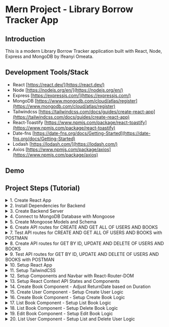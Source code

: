 # Mern Project - Library Borrow Tracker App

## Introduction

This is a modern Library Borrow Tracker application built with React, Node, Express and MongoDB by Ifeanyi Omeata.

## Development Tools/Stack

- React [https://react.dev/](https://react.dev/)
- Node [https://nodejs.org/en/](https://nodejs.org/en/)
- Express [https://expressjs.com/](https://expressjs.com/)
- MongoDB [https://www.mongodb.com/cloud/atlas/register](https://www.mongodb.com/cloud/atlas/register)
- Tailwindcss [https://tailwindcss.com/docs/guides/create-react-app](https://tailwindcss.com/docs/guides/create-react-app)
- React-Toastify [https://www.npmjs.com/package/react-toastify](https://www.npmjs.com/package/react-toastify)
- Date-fns [https://date-fns.org/docs/Getting-Started](https://date-fns.org/docs/Getting-Started)
- Lodash [https://lodash.com/](https://lodash.com/)
- Axios [https://www.npmjs.com/package/axios](https://www.npmjs.com/package/axios)

## Demo

## Project Steps (Tutorial)

<details>
<summary>1. Create React App</summary>

# Create React App

### [https://github.com/omeatai/mern-library-tracker/commit/b450864d806dd7394e99b0068e7fa13dc7801c6e](https://github.com/omeatai/mern-library-tracker/commit/b450864d806dd7394e99b0068e7fa13dc7801c6e)

```x
yarn create react-app .
```

<img width="1101" alt="image" src="https://github.com/omeatai/mern-project-library-tracker/assets/32337103/9d3685f6-d603-4151-8fb8-ab0bdf70dbb5">

# #End</details>

<details>
<summary>2. Install Dependencies for Backend </summary>

# Install Dependencies for Backend

### [https://github.com/omeatai/mern-project-library-tracker/commit/2d613a6a2ab200f6481cdc7af8e3a6532264557a](https://github.com/omeatai/mern-project-library-tracker/commit/2d613a6a2ab200f6481cdc7af8e3a6532264557a)

# Create Backend Folder

```x
mkdir backend
cd backend
```

# Intialise npm

```x
npm init -y
```

# Install Dependencies for backend (Express, Mongoose, Cross-Origin-Resource-Sharing and DotENV)

```x
npm install express mongoose cors dotenv
yarn add express mongoose cors dotenv
```

# Install Nodemon

```x
sudo npm install -g nodemon
```

<img width="1101" alt="image" src="https://github.com/omeatai/mern-project-library-tracker/assets/32337103/bc7e1c78-d24d-45fe-ac5c-129414028c6c">
<img width="1101" alt="image" src="https://github.com/omeatai/mern-project-library-tracker/assets/32337103/a5cf7b43-8f8a-41d6-8ec6-4b83224c6c6f">

# #End</details>

<details>
<summary>3. Create Backend Server </summary>

# Create Backend Server

### [https://github.com/omeatai/mern-project-library-tracker/commit/3a9652e5f33d3e4e129692bbadc9d50888a86b5c](https://github.com/omeatai/mern-project-library-tracker/commit/3a9652e5f33d3e4e129692bbadc9d50888a86b5c)

# Start Server

```x
cd backend
nodemon server.js
```

<img width="1024" alt="image" src="https://github.com/omeatai/mern-project-library-tracker/assets/32337103/a5f3af93-3a79-444b-b957-c7e9ea337a88">
<img width="1024" alt="image" src="https://github.com/omeatai/mern-project-library-tracker/assets/32337103/ed4c30ee-e6db-4550-9c3f-a0008a5d627f">

# #End</details>

<details>
<summary>4. Connect to MongoDB Database with Mongoose </summary>

# Connect to MongoDB Database with Mongoose

### [https://github.com/omeatai/mern-project-library-tracker/commit/d7a5b66d79d926cf26bffd72e2f62a55d78888a7](https://github.com/omeatai/mern-project-library-tracker/commit/d7a5b66d79d926cf26bffd72e2f62a55d78888a7)

<img width="1187" alt="image" src="https://github.com/omeatai/mern-project-library-tracker/assets/32337103/d7b1562f-31a9-4d12-8565-f29e4e18a19f">
<img width="1187" alt="image" src="https://github.com/omeatai/mern-project-library-tracker/assets/32337103/de394043-4a5a-4b86-a701-f5b8d0194b05">
<img width="1187" alt="image" src="https://github.com/omeatai/mern-project-library-tracker/assets/32337103/b3e4a538-9a26-42f7-85ec-40989d82b29f">
<img width="1024" alt="image" src="https://github.com/omeatai/mern-project-library-tracker/assets/32337103/021a0f83-a529-43a1-ba7b-655e6cc72d7a">
<img width="1024" alt="Screenshot 2023-11-13 at 7 32 33 AM" src="https://github.com/omeatai/mern-project-library-tracker/assets/32337103/c7dbddd8-4152-4d7a-859d-92fa7fe1364f">
<img width="1024" alt="image" src="https://github.com/omeatai/mern-project-library-tracker/assets/32337103/37a2052d-be9d-4589-8ce4-27408ab6cd5a">

# #End</details>

<details>
<summary>5. Create Mongoose Models and Schema </summary>

# Create Mongoose Models and Schema

### [https://github.com/omeatai/mern-project-library-tracker/commit/c30a97574a110c9936e635700fe85c322645bdd4](https://github.com/omeatai/mern-project-library-tracker/commit/c30a97574a110c9936e635700fe85c322645bdd4)

<img width="1024" alt="image" src="https://github.com/omeatai/mern-project-library-tracker/assets/32337103/5767d9f9-49bb-499a-9f69-64d654f265aa">
<img width="1024" alt="image" src="https://github.com/omeatai/mern-project-library-tracker/assets/32337103/01a994c2-dcee-43be-81bf-46ea28cb35d7">
<img width="1024" alt="image" src="https://github.com/omeatai/mern-project-library-tracker/assets/32337103/cb1729f1-9559-4011-9b49-826daefc4270">

# #End</details>

<details>
<summary>6. Create API routes for CREATE AND GET ALL OF USERS AND BOOKS </summary>

# Create API routes for CREATE AND GET ALL OF USERS AND BOOKS

### [https://github.com/omeatai/mern-project-library-tracker/commit/8c1a951d99bddcc22a11e1fa1aa6027af676fa62](https://github.com/omeatai/mern-project-library-tracker/commit/8c1a951d99bddcc22a11e1fa1aa6027af676fa62)

<img width="1024" alt="image" src="https://github.com/omeatai/mern-project-library-tracker/assets/32337103/979ada54-e519-48d7-97b8-0cd3aaf145dd">
<img width="1024" alt="image" src="https://github.com/omeatai/mern-project-library-tracker/assets/32337103/10661982-1ccb-4523-b682-6b977bc0d269">
<img width="1024" alt="image" src="https://github.com/omeatai/mern-project-library-tracker/assets/32337103/87c41391-e563-42df-9be2-daed098266fe">
<img width="1024" alt="image" src="https://github.com/omeatai/mern-project-library-tracker/assets/32337103/4354266e-c12c-479b-8de5-545e035644f5">
<img width="1024" alt="image" src="https://github.com/omeatai/mern-project-library-tracker/assets/32337103/a3f1c470-b518-47a0-883c-9c5de7324f81">

# #End</details>

<details>
<summary>7. Test API routes for CREATE AND GET ALL OF USERS AND BOOKS with POSTMAN</summary>

# Test API routes for CREATE AND GET ALL OF USERS AND BOOKS with POSTMAN

# POST/CREATE USER 

<img width="1360" alt="image" src="https://github.com/omeatai/mern-project-library-tracker/assets/32337103/e42d5e66-368c-4c70-be94-fc20ddaf5280">

# GET ALL USERS

<img width="1360" alt="image" src="https://github.com/omeatai/mern-project-library-tracker/assets/32337103/1715c083-dbe1-4dda-9150-4d9ded83a191">

# POST/CREATE BOOK

<img width="1302" alt="image" src="https://github.com/omeatai/mern-project-library-tracker/assets/32337103/151175f6-a417-4547-ac91-bbeb18867af7">

# GET ALL BOOKS

<img width="1302" alt="image" src="https://github.com/omeatai/mern-project-library-tracker/assets/32337103/3d6b9d0d-c627-487d-b336-6e75d32d10de">

# ATLAS MONGODB

<img width="1187" alt="image" src="https://github.com/omeatai/mern-project-library-tracker/assets/32337103/2b531e9f-9e2a-48db-872f-bb9cf357e5e5">

<img width="1186" alt="image" src="https://github.com/omeatai/mern-project-library-tracker/assets/32337103/5ebe7293-9508-4ee8-bc50-dc2cbc96e4fa">

# #End</details>

<details>
<summary>8. Create API routes for GET BY ID, UPDATE AND DELETE OF USERS AND BOOKS</summary>

# Create API routes for GET BY ID, UPDATE AND DELETE OF USERS AND BOOKS

### [https://github.com/omeatai/mern-project-library-tracker/commit/a247c390a14276a719bf46eea43c177d12daa4f8](https://github.com/omeatai/mern-project-library-tracker/commit/a247c390a14276a719bf46eea43c177d12daa4f8)

<img width="1024" alt="image" src="https://github.com/omeatai/mern-project-library-tracker/assets/32337103/17c5f437-b47b-4402-9da9-e1a398433d5a">

<img width="1024" alt="image" src="https://github.com/omeatai/mern-project-library-tracker/assets/32337103/2472e9d0-50bc-4d6b-87a0-de92a86c18fb">

<img width="1024" alt="image" src="https://github.com/omeatai/mern-project-library-tracker/assets/32337103/648e90e3-4080-49e0-a3fa-87f16d6721c4">

# #End</details>

<details>
<summary>9. Test API routes for GET BY ID, UPDATE AND DELETE OF USERS AND BOOKS with POSTMAN</summary>

# Test API routes for GET BY ID, UPDATE AND DELETE OF USERS AND BOOKS with POSTMAN

# GET BY ID USER 

<img width="1302" alt="image" src="https://github.com/omeatai/mern-project-library-tracker/assets/32337103/14e8fa5c-0741-4d2b-ab2f-495d2105501f">

# UPDATE USER 

<img width="1302" alt="image" src="https://github.com/omeatai/mern-project-library-tracker/assets/32337103/025017bd-3111-4920-b728-b31985daee6f">

# DELETE USER 

<img width="1302" alt="image" src="https://github.com/omeatai/mern-project-library-tracker/assets/32337103/933d9ebb-cac5-4c83-8651-cba92e7c92c4">

# GET BY ID BOOK

<img width="1302" alt="image" src="https://github.com/omeatai/mern-project-library-tracker/assets/32337103/f89fb4c6-b1d3-4689-b340-36bd0dd47f82">

# UPDATE BOOK

<img width="1302" alt="image" src="https://github.com/omeatai/mern-project-library-tracker/assets/32337103/ac103251-6b68-4800-b389-83c03c01f1b3">

# DELETE BOOK

<img width="1302" alt="image" src="https://github.com/omeatai/mern-project-library-tracker/assets/32337103/baae7f10-cbf9-4bd1-83ec-01852903334a">

# ATLAS MONGODB

<img width="1185" alt="image" src="https://github.com/omeatai/mern-project-library-tracker/assets/32337103/188aa66a-e1a6-4026-89c8-eb4e1d51bed2">

# #End</details>

<details>
<summary>10. Setup React App </summary>

# Setup React App

### [https://github.com/omeatai/mern-project-library-tracker/commit/310176864c6713656cda468b99316b41fecf6ef9](https://github.com/omeatai/mern-project-library-tracker/commit/310176864c6713656cda468b99316b41fecf6ef9)

# Start React App

```x
npm run start
```

<img width="1019" alt="image" src="https://github.com/omeatai/mern-project-library-tracker/assets/32337103/ed214662-6b58-4f43-8c98-7875bdf5e118">
<img width="1019" alt="image" src="https://github.com/omeatai/mern-project-library-tracker/assets/32337103/8325106c-c191-4263-b864-93837cd72196">
<img width="1019" alt="image" src="https://github.com/omeatai/mern-project-library-tracker/assets/32337103/3367703b-736b-4bb4-aef6-3f29ed5207f7">
<img width="1019" alt="image" src="https://github.com/omeatai/mern-project-library-tracker/assets/32337103/d23c5ff7-68d5-4678-bb80-50c75b163988">
<img width="1270" alt="image" src="https://github.com/omeatai/mern-project-library-tracker/assets/32337103/7ccd46da-1790-4506-8d5c-072c41f5a98b">

# #End</details>

<details>
<summary>11. Setup TailwindCSS </summary>

# Setup TailwindCSS

### [https://github.com/omeatai/mern-project-library-tracker/commit/f380fa1b83a6a2dacdc1149e779a31c625a50129](https://github.com/omeatai/mern-project-library-tracker/commit/f380fa1b83a6a2dacdc1149e779a31c625a50129)

# To Install Bootstrap

```x
npm install bootstrap
```

```x
import "bootstrap/dist/css/bootstrap.min.css"
```

# To install TailwindCSS

```x
npm install -D tailwindcss
npx tailwindcss init
```

# tailwind.config.js

```js
/** @type {import('tailwindcss').Config} */
module.exports = {
  content: [
    "./src/**/*.{js,jsx,ts,tsx}",
  ],
  theme: {
    extend: {},
  },
  plugins: [],
}
```

# index.css

```css
@tailwind base;
@tailwind components;
@tailwind utilities;
```

# Run React App

```x
npm run start
```

<img width="1271" alt="image" src="https://github.com/omeatai/mern-project-library-tracker/assets/32337103/7e115d66-38f5-48f8-94f3-62af846e1303">
<img width="1025" alt="image" src="https://github.com/omeatai/mern-project-library-tracker/assets/32337103/5c44c611-ada7-4cd0-bc50-8994a653619c">
<img width="1025" alt="image" src="https://github.com/omeatai/mern-project-library-tracker/assets/32337103/dd352271-c8c4-4485-91a8-4feebe353930">
<img width="1025" alt="image" src="https://github.com/omeatai/mern-project-library-tracker/assets/32337103/aa7da5bd-0048-4778-8b20-fd0a9a056a88">
<img width="1025" alt="image" src="https://github.com/omeatai/mern-project-library-tracker/assets/32337103/23fa87d0-32ce-4c34-a644-b3498f22a9ff">
<img width="1272" alt="image" src="https://github.com/omeatai/mern-project-library-tracker/assets/32337103/5b93f13d-fe2a-4de2-b44f-3cd8adb6965a">

# #End</details>

<details>
<summary>12. Setup Components and Navbar with React-Router-DOM </summary>

# Setup Components and Navbar with React-Router-DOM

### [https://github.com/omeatai/mern-project-library-tracker/commit/dfc1332121c455368d85edc05944de0fa90a8fb5](https://github.com/omeatai/mern-project-library-tracker/commit/dfc1332121c455368d85edc05944de0fa90a8fb5)

# Install React-Router-DOM

```x
npm install react-router-dom
```

# Install React Headless UI 

```x
npm install @headlessui/react
```

<img width="1027" alt="image" src="https://github.com/omeatai/mern-project-library-tracker/assets/32337103/d17dd0e6-d416-4f91-8f14-b11d7f7cd9d5">
<img width="1027" alt="image" src="https://github.com/omeatai/mern-project-library-tracker/assets/32337103/d80783e6-791b-466c-a6aa-d4664259951f">
<img width="1027" alt="image" src="https://github.com/omeatai/mern-project-library-tracker/assets/32337103/4fadf25d-5104-4503-bc4b-e65870a16611">
<img width="1027" alt="image" src="https://github.com/omeatai/mern-project-library-tracker/assets/32337103/bd1cff55-a1c2-4922-807a-53442430b3f1">
<img width="1027" alt="image" src="https://github.com/omeatai/mern-project-library-tracker/assets/32337103/f6d1e989-cd20-4a8c-9550-74530bbb657a">
<img width="1027" alt="image" src="https://github.com/omeatai/mern-project-library-tracker/assets/32337103/7e80d7ea-1ac5-414f-a6ee-08034cda8951">
<img width="1027" alt="image" src="https://github.com/omeatai/mern-project-library-tracker/assets/32337103/157b0fb4-abd2-4c9e-a482-49757ebcd77d">
<img width="1027" alt="image" src="https://github.com/omeatai/mern-project-library-tracker/assets/32337103/c168c7b1-a7c7-4ac8-9743-6901eced4548">
<img width="1168" alt="image" src="https://github.com/omeatai/mern-project-library-tracker/assets/32337103/ea95bbcc-6ad2-442e-8244-4b0f00c8953b">
<img width="1168" alt="image" src="https://github.com/omeatai/mern-project-library-tracker/assets/32337103/d269988e-ca32-4ca6-a3af-79b2c1b8b789">

# #End</details>

<details>
<summary>13. Setup React Context API States and Components </summary>

# Setup React Context API States and Components

### [https://github.com/omeatai/mern-project-library-tracker/commit/ea7830b06d2d95e24926cefadd141e72ae68d5c2](https://github.com/omeatai/mern-project-library-tracker/commit/ea7830b06d2d95e24926cefadd141e72ae68d5c2)

# Install Material UI

```x
npm install @mui/material @emotion/react @emotion/styled
yarn add @mui/material @emotion/react @emotion/styled
```

# Install React MUI Date Picker

```x
npm install @mui/x-date-pickers
npm install dayjs

yarn add @mui/x-date-pickers
yarn add dayjs
```

# Install Date-FNS

```x
npm install date-fns
```

<img width="1011" alt="image" src="https://github.com/omeatai/mern-project-library-tracker/assets/32337103/d87396f7-a3fd-4cae-b442-be8402d92f0a">
<img width="1011" alt="image" src="https://github.com/omeatai/mern-project-library-tracker/assets/32337103/5d46bff8-259a-421b-ba35-09c858b8e399">
<img width="1011" alt="image" src="https://github.com/omeatai/mern-project-library-tracker/assets/32337103/fc574d18-8065-45d5-bcf4-bf39daa9ad1d">
<img width="1011" alt="image" src="https://github.com/omeatai/mern-project-library-tracker/assets/32337103/15bfbf22-869e-4090-af9c-6b2b76013feb">
<img width="1252" alt="image" src="https://github.com/omeatai/mern-project-library-tracker/assets/32337103/4d9fe7f5-7d2e-4897-ae89-ae0ba28c3725">
<img width="1217" alt="image" src="https://github.com/omeatai/mern-project-library-tracker/assets/32337103/14e3caee-7dba-45ca-9e8f-9cdc32ed6216">
<img width="1217" alt="image" src="https://github.com/omeatai/mern-project-library-tracker/assets/32337103/022c1186-5ba7-4335-a3e7-c20984b4687d">
<img width="1217" alt="image" src="https://github.com/omeatai/mern-project-library-tracker/assets/32337103/ad24992f-3fc6-4cd3-a842-547014413ddf">

# #End</details>

<details>
<summary>14. Create Book Component - Adjust ReturnDate based on Duration </summary>

# Adjust ReturnDate based on Duration 

### [https://github.com/omeatai/mern-project-library-tracker/commit/faf671648f1d55940ffcab4b4c1fa330f66d4d9b](https://github.com/omeatai/mern-project-library-tracker/commit/faf671648f1d55940ffcab4b4c1fa330f66d4d9b)

<img width="1011" alt="image" src="https://github.com/omeatai/mern-project-library-tracker/assets/32337103/786bc2d7-6d68-4a43-9f92-5d42b7b7e8f7">
<img width="1215" alt="image" src="https://github.com/omeatai/mern-project-library-tracker/assets/32337103/756fd3de-cb79-4f73-9b59-26783b54d60e">

# #End</details>

<details>
<summary>15. Create User Component - Setup Create User Logic </summary>

# Create User Component - Setup Create User Logic

### [https://github.com/omeatai/mern-project-library-tracker/commit/ec471988fcbd407d1d7847b842e0c3581117cf14](https://github.com/omeatai/mern-project-library-tracker/commit/ec471988fcbd407d1d7847b842e0c3581117cf14)

# Install Lodash

```x
npm i --save lodash
```

# Install Axios

```x
npm i axios
```

# Install Toastify

```x
npm install --save react-toastify
yarn add react-toastify
```

<img width="1297" alt="image" src="https://github.com/omeatai/mern-project-library-tracker/assets/32337103/cf89c333-34df-4037-bf61-4102ee80c730">
<img width="1297" alt="image" src="https://github.com/omeatai/mern-project-library-tracker/assets/32337103/b30ba7ba-fd5a-4b53-ad86-b933c9f5e1b3">
<img width="1297" alt="image" src="https://github.com/omeatai/mern-project-library-tracker/assets/32337103/5c307b62-aa50-4944-958f-4b31b2148bb2">
<img width="1297" alt="image" src="https://github.com/omeatai/mern-project-library-tracker/assets/32337103/560f8b7a-9908-43a5-8546-5e0d39e53b14">
<img width="1011" alt="image" src="https://github.com/omeatai/mern-project-library-tracker/assets/32337103/705dfdbb-e1c7-418d-b5d4-cd329cefa7e9">
<img width="1011" alt="image" src="https://github.com/omeatai/mern-project-library-tracker/assets/32337103/92d5dd87-13d6-4703-894e-4c36f4a4fb0c">
<img width="1299" alt="image" src="https://github.com/omeatai/mern-project-library-tracker/assets/32337103/69a7e3a8-b7e2-4e85-97e5-28a556e1e74b">
<img width="1299" alt="image" src="https://github.com/omeatai/mern-project-library-tracker/assets/32337103/605db3a5-e43a-4805-9ccb-d264feaac3b8">
<img width="1299" alt="image" src="https://github.com/omeatai/mern-project-library-tracker/assets/32337103/559d620d-6d9f-42c2-bd06-03541773c1f2">
<img width="1250" alt="image" src="https://github.com/omeatai/mern-project-library-tracker/assets/32337103/3e308d91-1e7d-4f1c-b829-857ecea9b698">
<img width="1290" alt="image" src="https://github.com/omeatai/mern-project-library-tracker/assets/32337103/28aa53dd-7e81-43fe-a602-ea7c2727ff74">

# #End</details>

<details>
<summary>16. Create Book Component - Setup Create Book Logic </summary>

# Create Book Component - Setup Create Book Logic

### [https://github.com/omeatai/mern-project-library-tracker/commit/25f11b356a3f4faf96445a9e91f22e9757be4e56](https://github.com/omeatai/mern-project-library-tracker/commit/25f11b356a3f4faf96445a9e91f22e9757be4e56)

<img width="1010" alt="image" src="https://github.com/omeatai/mern-project-library-tracker/assets/32337103/dab881e0-e0f5-431c-be52-6043335b4c9c">
<img width="1010" alt="image" src="https://github.com/omeatai/mern-project-library-tracker/assets/32337103/0fab3573-12a7-4d21-972e-b766b093cfa7">
<img width="1298" alt="image" src="https://github.com/omeatai/mern-project-library-tracker/assets/32337103/d95472c8-c756-42c9-98ab-a52fbcacad8c">
<img width="1038" alt="image" src="https://github.com/omeatai/mern-project-library-tracker/assets/32337103/f36bda88-40d6-495e-b934-7fb8b4af6277">
<img width="1298" alt="image" src="https://github.com/omeatai/mern-project-library-tracker/assets/32337103/c06caec3-c377-4ba4-ac68-1e796a7bf2ce">
<img width="1298" alt="image" src="https://github.com/omeatai/mern-project-library-tracker/assets/32337103/ab3d97ff-bf00-426c-bf27-e951f0d8f995">
<img width="1251" alt="image" src="https://github.com/omeatai/mern-project-library-tracker/assets/32337103/78d1a19d-cbbf-469b-81f2-9c90e976268e">
<img width="1297" alt="image" src="https://github.com/omeatai/mern-project-library-tracker/assets/32337103/0d3d2a71-0c8d-4b7d-a283-928811f5a4e4">

# #End</details>

<details>
<summary>17. List Book Component - Setup List Book Logic </summary>

# List Book Component - Setup List Book Logic

### [https://github.com/omeatai/mern-project-library-tracker/commit/f15def9c91248b8debb161eb8c43a4a30a4ca4db](https://github.com/omeatai/mern-project-library-tracker/commit/f15def9c91248b8debb161eb8c43a4a30a4ca4db)

### [https://github.com/omeatai/mern-project-library-tracker/commit/9d0ccf965dd65bc498a752e87bbae7cb6fe6d30e](https://github.com/omeatai/mern-project-library-tracker/commit/9d0ccf965dd65bc498a752e87bbae7cb6fe6d30e)

<img width="1008" alt="image" src="https://github.com/omeatai/mern-project-library-tracker/assets/32337103/416d8c49-ae7e-4c0f-ba49-a23614127232">
<img width="1371" alt="image" src="https://github.com/omeatai/mern-project-library-tracker/assets/32337103/3be27b09-58ce-479b-91b7-182a51edfbf1">
<img width="1371" alt="image" src="https://github.com/omeatai/mern-project-library-tracker/assets/32337103/846de0e7-b367-41ae-81c2-7a702857b8e6">
<img width="1371" alt="image" src="https://github.com/omeatai/mern-project-library-tracker/assets/32337103/2c57425d-e9b7-453e-87d5-65b484b66c69">

# #End</details>

<details>
<summary>18. List Book Component - Setup Delete Book Logic </summary>

# List Book Component - Setup Delete Book Logic

### [https://github.com/omeatai/mern-project-library-tracker/commit/a0bc82e6013fcc4ac631be52c8fa3ab6171f5bdf](https://github.com/omeatai/mern-project-library-tracker/commit/a0bc82e6013fcc4ac631be52c8fa3ab6171f5bdf)

<img width="1008" alt="image" src="https://github.com/omeatai/mern-project-library-tracker/assets/32337103/6453f657-c4a5-43ae-ac76-b193be97fcfd">
<img width="1008" alt="image" src="https://github.com/omeatai/mern-project-library-tracker/assets/32337103/b27eaaba-60bf-48c8-bfbd-79690fecc53b">
<img width="1243" alt="image" src="https://github.com/omeatai/mern-project-library-tracker/assets/32337103/ccdab27a-6614-4ead-968d-f6c0c4bba43e">
<img width="1243" alt="image" src="https://github.com/omeatai/mern-project-library-tracker/assets/32337103/c9b2165e-05cf-4d29-8219-db22f21b0c2f">
<img width="1243" alt="image" src="https://github.com/omeatai/mern-project-library-tracker/assets/32337103/0b88e886-afb2-40a8-b1de-1159c3759397">
<img width="1243" alt="image" src="https://github.com/omeatai/mern-project-library-tracker/assets/32337103/cb263df5-ef75-43da-a891-37f52bd04ae1">

# #End</details>

<details>
<summary>19. Edit Book Component - Setup Edit Book Logic </summary>

# Edit Book Component - Setup Edit Book Logic

### [https://github.com/omeatai/mern-project-library-tracker/commit/427d31476fecd7de54e21d5e0bf3e31455691dd5](https://github.com/omeatai/mern-project-library-tracker/commit/427d31476fecd7de54e21d5e0bf3e31455691dd5)

<img width="1008" alt="image" src="https://github.com/omeatai/mern-project-library-tracker/assets/32337103/74bf2d6e-6088-4697-8aa2-d3212bb6afba">
<img width="1008" alt="image" src="https://github.com/omeatai/mern-project-library-tracker/assets/32337103/2e0722fb-5961-4dcc-a7d6-81735387502f">
<img width="1243" alt="image" src="https://github.com/omeatai/mern-project-library-tracker/assets/32337103/9f5a2f6c-1c87-493b-ac97-1379922da2f2">
<img width="1247" alt="image" src="https://github.com/omeatai/mern-project-library-tracker/assets/32337103/1017020a-4dc9-4372-ae49-8d191e554f3e">
<img width="1245" alt="image" src="https://github.com/omeatai/mern-project-library-tracker/assets/32337103/e78a7eb7-5edd-47f2-aab0-74a725c5fbd4">

# #End</details>

<details>
<summary>20. List User Component - Setup List and Delete User Logic </summary>

# List User Component - Setup List and Delete User Logic 

# #End</details>















